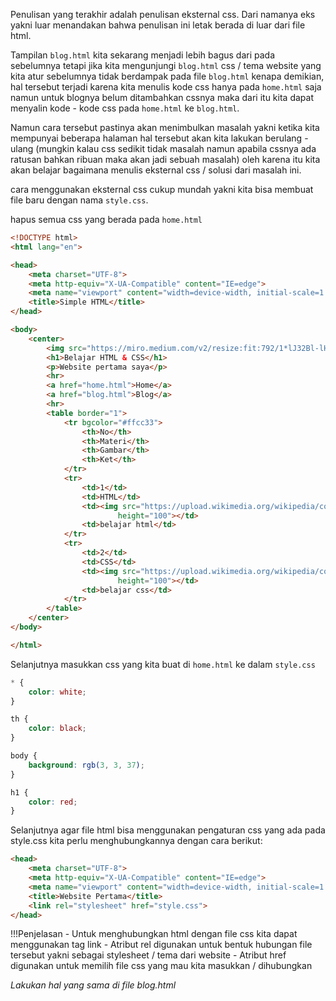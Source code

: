 Penulisan yang terakhir adalah penulisan eksternal css. Dari namanya eks yakni luar menandakan bahwa penulisan ini letak berada di luar dari file html.  
  
Tampilan `blog.html` kita sekarang menjadi lebih bagus dari pada sebelumnya tetapi jika kita mengunjungi `blog.html` css / tema website yang kita atur sebelumnya tidak berdampak pada file `blog.html` kenapa demikian, hal tersebut terjadi karena kita menulis kode css hanya pada `home.html` saja namun untuk blognya belum ditambahkan cssnya maka dari itu kita dapat menyalin kode - kode css pada `home.html` ke `blog.html`.

Namun cara tersebut pastinya akan menimbulkan masalah yakni ketika kita mempunyai beberapa halaman hal tersebut akan kita lakukan berulang - ulang (mungkin kalau css sedikit tidak masalah namun apabila cssnya ada ratusan bahkan ribuan maka akan jadi sebuah masalah) oleh karena itu kita akan belajar bagaimana menulis eksternal css / solusi dari masalah ini.

cara menggunakan eksternal css cukup mundah yakni kita bisa membuat file baru dengan nama `style.css`.  
  
hapus semua css yang berada pada `home.html`  
  
```html title="home.html"
<!DOCTYPE html>
<html lang="en">

<head>
    <meta charset="UTF-8">
    <meta http-equiv="X-UA-Compatible" content="IE=edge">
    <meta name="viewport" content="width=device-width, initial-scale=1.0">
    <title>Simple HTML</title>
</head>

<body>
    <center>
        <img src="https://miro.medium.com/v2/resize:fit:792/1*lJ32Bl-lHWmNMUSiSq17gQ.png" height="150">
        <h1>Belajar HTML & CSS</h1>
        <p>Website pertama saya</p>
        <hr>
        <a href="home.html">Home</a>
        <a href="blog.html">Blog</a>
        <hr>
        <table border="1">
            <tr bgcolor="#ffcc33">
                <th>No</th>
                <th>Materi</th>
                <th>Gambar</th>
                <th>Ket</th>
            </tr>
            <tr>
                <td>1</td>
                <td>HTML</td>
                <td><img src="https://upload.wikimedia.org/wikipedia/commons/thumb/6/61/HTML5_logo_and_wordmark.svg/1200px-HTML5_logo_and_wordmark.svg.png"
                        height="100"></td>
                <td>belajar html</td>
            </tr>
            <tr>
                <td>2</td>
                <td>CSS</td>
                <td><img src="https://upload.wikimedia.org/wikipedia/commons/thumb/d/d5/CSS3_logo_and_wordmark.svg/180px-CSS3_logo_and_wordmark.svg.png"
                        height="100"></td>
                <td>belajar css</td>
            </tr>
        </table>
    </center>
</body>

</html>
```  
  
Selanjutnya masukkan css yang kita buat di `home.html` ke dalam `style.css`  
  
```css title="style.css"  
* {
    color: white;
}

th {
    color: black;
}

body {
    background: rgb(3, 3, 37);
}

h1 {
    color: red;
}
```  
  
Selanjutnya agar file html bisa menggunakan pengaturan css yang ada pada style.css kita perlu menghubungkannya dengan cara berikut:  
  
```html title="home.html" hl_lines="6"
<head>
    <meta charset="UTF-8">
    <meta http-equiv="X-UA-Compatible" content="IE=edge">
    <meta name="viewport" content="width=device-width, initial-scale=1.0">
    <title>Website Pertama</title>
    <link rel="stylesheet" href="style.css">
</head>
```

!!!Penjelasan
    - Untuk menghubungkan html dengan file css kita dapat menggunakan tag link
    - Atribut rel digunakan untuk bentuk hubungan file tersebut yakni sebagai stylesheet / tema dari website
    - Atribut href digunakan untuk memilih file css yang mau kita masukkan / dihubungkan  
  
*Lakukan hal yang sama di file blog.html*
